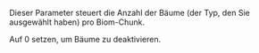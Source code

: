 Dieser Parameter steuert die Anzahl der Bäume (der Typ, den Sie ausgewählt haben) pro Biom-Chunk.

Auf 0 setzen, um Bäume zu deaktivieren.